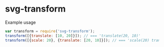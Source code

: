 # svg-transform

Example usage

````js
var transform = require('svg-transform');
transform([{translate: [10, 20]}]); // === 'translate(20, 10)'
transform([{scale: 20}, {translate: [20, 10]}]); // === 'scale(20) translate(20, 10)'
````
